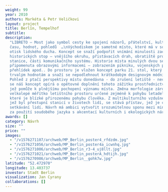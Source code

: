 ```yaml
---
weight: 99
year: 2010
authors: Markéta & Petr Veličkovi
layout: project
title: Berlín, Tempelhof
subtitle:
description:
  "LIBRETO – Most jako symbol cesty ke spojení názorů, přátelství, kultur,
  času, hodnot, pohledů  …\nVýchodiskem je samotné místo, které má v sobě nesmazatelný
  otisk lidského ducha. Koncept se snaží podpořit vnímání minulosti zachováním části
  historických stop – vnějšího okruhu, přistávacích drah, obratiště pro letadla, meteorologické
  stanice, části komunikačního systému. Historie místa minulých dvou set let je dále
  připomenuta obrazovými informacemi – zobrazením pikniku, vojenských přehlídek, leteckých
  přehlídek apod.. Do prostoru je vložen koncept parku 21. stol, který se vrací k
  trvalým hodnotám a snaží se nepodlehnout krátkodobým designovým módním trendům.
  Pohled z ptačí perspektivy místu donedávna - do zrušení letiště - nechyběl, proto
  se náš koncept opírá o opětovné doplnění tohoto zážitku prostřednictvím změny terénu,
  jež pomůže k plnějšímu pochopení významu místa. Změna morfologie zároveň převádí
  velkolepé měřítko letištního prostoru určené zejméně k pohybu letadel, do měřítka,
  které je blízké přirozenému pohybu člověka. Z multikulturního vzdušného přístavu,
  jež byl přestupní stanicí v životech lidí, se stává přístav, jež je cílovým bodem
  setkávání lidí. Návrh má ambici vytvořit srozumitelnou sponu mezi minulostí a současností
  za použití soudobého jazyka s akcentací kulturních i ekologických nároků.   \n"
awards: []
category: Návrh
size: ""
price: ""
images:
  - "/v1576271107/archweb/MP_Berlin_poster4_rfdzdm.jpg"
  - "/v1576271056/archweb/MP_Berlin_poster4a_icwnhq.jpg"
  - "/v1576271006/archweb/MP_Berlin_r3-4_uj8llt.jpg"
  - "/v1576271021/archweb/MP_Berlin_posterA_hdtijh.jpg"
  - "/v1576270986/archweb/MP_Berlin__gohk7w.jpg"
latitude: "52.472970"
longitude: 13.403737
investor: Stadt Berlin
visualization: Jan Cyrany
collaborations: []
---
```

